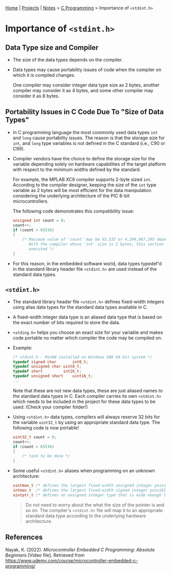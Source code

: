 [Home](../../) | [Projects](../../projects) | [Notes](../) > <a href="./">C Programming</a> > Importance of `<stdint.h>`

# Importance of `<stdint.h>`



## Data Type size and Compiler

* The size of the data types depends on the compiler.

* Data types may cause portability issues of code when the compiler on which it is compiled changes.

  One compiler may consider integer data type size as 2 bytes, another compiler may consider it as 4 bytes, and some other compiler may consider it as 8 bytes.



## Portability Issues in C Code Due To "Size of Data Types"

* In C programming language the most commonly used data types `int` and `long` cause portability issues. The reason is that the storage size for `int`, and `long` type variables is not defined in the C standard (i.e., C90 or C99).

* Compiler vendors have the choice to define the storage size for the variable depending solely on hardware capabilities of the target platform with respect to the minimum widths defined by the standard.

  For example, the MPLAB XC8 compiler supports 2-byte sized `int`. According to the compiler designer, keeping the size of the `int` type variable as 2 bytes will be most efficient for the data manipulation considering the underlying architecture of the PIC 8-bit microcontrollers.

  The following code demonstrates this compatibility issue:

  ```c
  unsigned int count = 0;
  count++;
  if (count > 65536)
  {
      /* Maximum value of 'count' may be 65,535 or 4,294,967,295 depending on the size of 'int'. 
         With the compiler whose 'int' size is 2 bytes, this section of the code will never get 
         executed */
  }
  ```

* For this reason, in the embedded software world, data types typedef'd in the standard library header file `<stdint.h>` are used instead of the standard data types.



## `<stdint.h>`

* The standard library header file `<stdint.h>` defines fixed-width integers using alias data types for the standard data types available in C.

* A fixed-width integer data type is an aliased data type that is based on the exact number of bits required to store the data.

* `<stding.h>` helps you choose an exact size for your variable and makes code portable no matter which compiler the code may be compiled on.

* Example:

  ```c
  /* stdint.h - MinGW installed on Windows X86 64-bit system */
  typedef signed char		int8_t;
  typedef unsigned char	uint8_t;
  typedef short			int16_t;
  typedef unsigned short	uint16_t;
  ...
  ```

  Note that these are not new data types, these are just aliased names to the standard data types in C. Each compiler carries its own `<stdint.h>` which needs to be included in the project for these data types to be used. (Check your compiler folder!)

* Using `<stdint.h>` data types, compilers will always reserve 32 bits for the variable `uint32_t` by using an appropriate standard data type. The following code is now portable!

  ```c
  uint32_t count = 0;
  count++;
  if (count > 65536)
  {
      /* task to be done */
  }
  ```

* Some useful `<stdint.h>` aliases when programming on an unknown architecture:

  ```c
  uintmax_t	/* defines the largest fixed-width unsigned integer possible on the system */
  intmax_t	/* defines the largest fixed-width signed integer possible on the system */
  uintptr_t	/* defines an unsigned integer type that is wide enough to store the pointer value */
  ```

  > Do not need to worry about the what the size of the pointer is and so on. The compiler's `<stdint.h>` file will map it to an appropriate standard data type according to the underlying hardware architecture.





## References

Nayak, K. (2022). *Microcontroller Embedded C Programming: Absolute Beginners* [Video file]. Retrieved from  https://www.udemy.com/course/microcontroller-embedded-c-programming/
